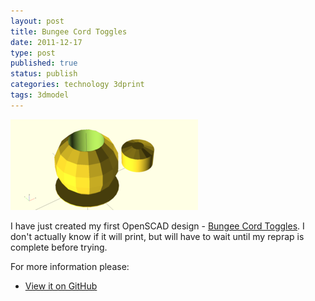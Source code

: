 ```yaml
--- 
layout: post 
title: Bungee Cord Toggles
date: 2011-12-17
type: post 
published: true 
status: publish
categories: technology 3dprint
tags: 3dmodel
---
```


<a href="/assets/toggle.png"><img src="/assets/toggle_300.png" class="image-right" alt="Bungee Cord Toggles"></a>

I have just created my first OpenSCAD design - 
[Bungee Cord Toggles](https://github.com/chrisjrob/toggle/blob/master/toggle-dbl.stl). I
don't actually know if it will print, but will have to wait until my
reprap is complete before trying.

<!--more-->

For more information please:

   * [View it on GitHub](https://github.com/chrisjrob/toggle)

